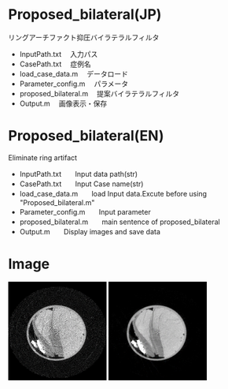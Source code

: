 # Proposed_bilateral(JP)
リングアーチファクト抑圧バイラテラルフィルタ 
* InputPath.txt 　入力パス  
* CasePath.txt 　症例名  
* load_case_data.m 　データロード  
* Parameter_config.m 　パラメータ  
* proposed_bilateral.m 　提案バイラテラルフィルタ  
* Output.m 　画像表示・保存  


# Proposed_bilateral(EN)
Eliminate ring artifact  
* InputPath.txt　　Input data path(str)  
* CasePath.txt　　Input Case name(str)  
* load_case_data.m　　load Input data.Excute before using "Proposed_bilateral.m"  
* Parameter_config.m　　Input parameter 
* proposed_bilateral.m　　main sentence of proposed_bilateral  
* Output.m　　Display images and save data  

# Image
<img src="https://github.com/tk0103/Proposed_bilateral/blob/master/original.png" alt="original" title="original image" width="200" height="200">
<img src="https://github.com/tk0103/Proposed_bilateral/blob/master/Proposed_method.png" alt="Proposed" title="Proposed image" width="200" height="200">

